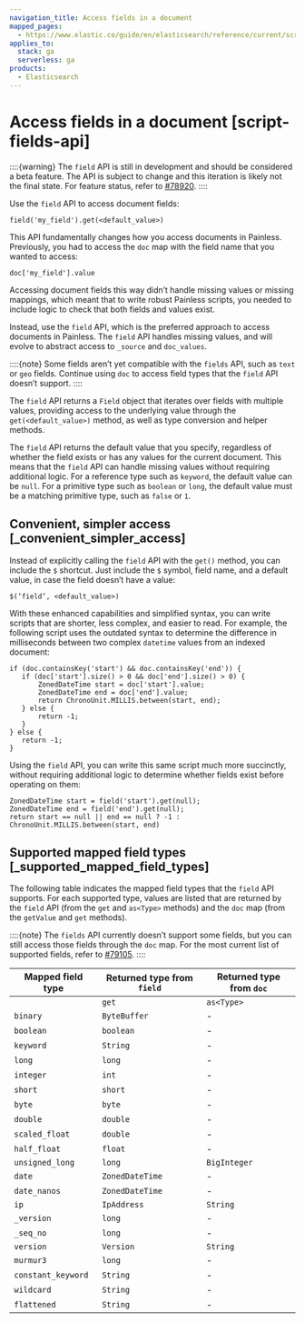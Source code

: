 ```yaml
---
navigation_title: Access fields in a document
mapped_pages:
  - https://www.elastic.co/guide/en/elasticsearch/reference/current/script-fields-api.html
applies_to:
  stack: ga
  serverless: ga
products:
  - Elasticsearch
---
```




# Access fields in a document [script-fields-api]


::::{warning} 
The `field` API is still in development and should be considered a beta feature. The API is subject to change and this iteration is likely not the final state. For feature status, refer to [#78920](https://github.com/elastic/elasticsearch/issues/78920).
::::


Use the `field` API to access document fields:

```painless
field('my_field').get(<default_value>)
```

This API fundamentally changes how you access documents in Painless. Previously, you had to access the `doc` map with the field name that you wanted to access:

```painless
doc['my_field'].value
```

Accessing document fields this way didn’t handle missing values or missing mappings, which meant that to write robust Painless scripts, you needed to include logic to check that both fields and values exist.

Instead, use the `field` API, which is the preferred approach to access documents in Painless. The `field` API handles missing values, and will evolve to abstract access to `_source` and `doc_values`.

::::{note} 
Some fields aren’t yet compatible with the `fields` API, such as `text` or `geo` fields. Continue using `doc` to access field types that the `field` API doesn’t support.
::::


The `field` API returns a `Field` object that iterates over fields with multiple values, providing access to the underlying value through the `get(<default_value>)` method, as well as type conversion and helper methods.

The `field` API returns the default value that you specify, regardless of whether the field exists or has any values for the current document. This means that the `field` API can handle missing values without requiring additional logic. For a reference type such as `keyword`, the default value can be `null`. For a primitive type such as `boolean` or `long`, the default value must be a matching primitive type, such as `false` or `1`.


## Convenient, simpler access [_convenient_simpler_access] 

Instead of explicitly calling the `field` API with the `get()` method, you can include the `$` shortcut. Just include the `$` symbol, field name, and a default value, in case the field doesn’t have a value:

```painless
$(‘field’, <default_value>)
```

With these enhanced capabilities and simplified syntax, you can write scripts that are shorter, less complex, and easier to read. For example, the following script uses the outdated syntax to determine the difference in milliseconds between two complex `datetime` values from an indexed document:

```painless
if (doc.containsKey('start') && doc.containsKey('end')) {
   if (doc['start'].size() > 0 && doc['end'].size() > 0) {
       ZonedDateTime start = doc['start'].value;
       ZonedDateTime end = doc['end'].value;
       return ChronoUnit.MILLIS.between(start, end);
   } else {
       return -1;
   }
} else {
   return -1;
}
```

Using the `field` API, you can write this same script much more succinctly, without requiring additional logic to determine whether fields exist before operating on them:

```painless
ZonedDateTime start = field('start').get(null);
ZonedDateTime end = field('end').get(null);
return start == null || end == null ? -1 : ChronoUnit.MILLIS.between(start, end)
```


## Supported mapped field types [_supported_mapped_field_types] 

The following table indicates the mapped field types that the `field` API supports. For each supported type, values are listed that are returned by the `field` API (from the `get` and `as<Type>` methods) and the `doc` map (from the `getValue` and `get` methods).

::::{note} 
The `fields` API currently doesn’t support some fields, but you can still access those fields through the `doc` map. For the most current list of supported fields, refer to [#79105](https://github.com/elastic/elasticsearch/issues/79105).
::::


| Mapped field type | Returned type from `field` | Returned type from `doc` |
| --- | --- | --- |
|  | `get` | `as<Type>` | `getValue` | `get` |
| `binary` | `ByteBuffer` | - | `BytesRef` | `BytesRef` |
| `boolean` | `boolean` | - | `boolean` | `Boolean` |
| `keyword` | `String` | - | `String` | `String` |
| `long` | `long` | - | `long` | `Long` |
| `integer` | `int` | - | `long` | `Long` |
| `short` | `short` | - | `long` | `Long` |
| `byte` | `byte` | - | `long` | `Long` |
| `double` | `double` | - | `double` | `Double` |
| `scaled_float` | `double` | - | `double` | `Double` |
| `half_float` | `float` | - | `double` | `Double` |
| `unsigned_long` | `long` | `BigInteger` | `long` | `Long` |
| `date` | `ZonedDateTime` | - | `ZonedDateTime` | `ZonedDateTime` |
| `date_nanos` | `ZonedDateTime` | - | `ZonedDateTime` | `ZonedDateTime` |
| `ip` | `IpAddress` | `String` | `String` | `String` |
| `_version` | `long` | - | `long` | `Long` |
| `_seq_no` | `long` | - | `long` | `Long` |
| `version` | `Version` | `String` | `String` | `String` |
| `murmur3` | `long` | - | `long` | `Long` |
| `constant_keyword` | `String` | - | `String` | `String` |
| `wildcard` | `String` | - | `String` | `String` |
| `flattened` | `String` | - | `String` | `String` |

